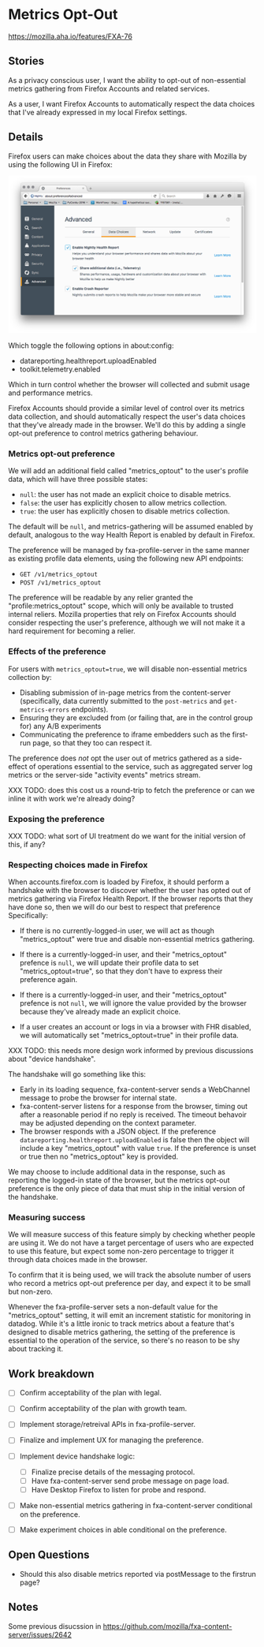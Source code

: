 # Metrics Opt-Out

https://mozilla.aha.io/features/FXA-76

## Stories

As a privacy conscious user,
I want the ability to opt-out of non-essential metrics gathering
from Firefox Accounts and related services.

As a user, I want Firefox Accounts to
automatically respect the data choices
that I've already expressed in my local Firefox settings.


## Details

Firefox users can make choices about the data they share with Mozilla
by using the following UI in Firefox:

![](browser_data_choices.png)

Which toggle the following options in about:config:

* datareporting.healthreport.uploadEnabled
* toolkit.telemetry.enabled

Which in turn control whether
the browser will collected and submit
usage and performance metrics.

Firefox Accounts should provide a similar level of control
over its metrics data collection,
and should automatically respect the user's data choices
that they've already made in the browser.
We'll do this by adding
a single opt-out preference
to control metrics gathering behaviour.


### Metrics opt-out preference

We will add an additional field
called "metrics\_optout"
to the user's profile data,
which will have three possible states:

* `null`: the user has not made an explicit choice to disable metrics.
* `false`: the user has explicitly chosen to allow metrics collection.
* `true`: the user has explicitly chosen to disable metrics collection.

The default will be `null`,
and metrics-gathering will be assumed enabled by default,
analogous to the way Health Report
is enabled by default in Firefox.

The preference will be managed by fxa-profile-server
in the same manner as existing profile data elements,
using the following new API endpoints:

* `GET /v1/metrics_optout`
* `POST /v1/metrics_optout`

The preference will be readable by any relier
granted the "profile:metrics\_optout" scope,
which will only be available
to trusted internal reliers.
Mozilla properties that rely on Firefox Accounts
should consider respecting the user's preference,
although we will not make it a hard requirement
for becoming a relier.

### Effects of the preference

For users with `metrics_optout=true`,
we will disable non-essential metrics collection by:

* Disabling submission of in-page metrics from the content-server
  (specifically, data currently submitted to the `post-metrics`
  and `get-metrics-errors` endpoints).
* Ensuring they are excluded from
  (or failing that, are in the control group for)
  any A/B experiments
* Communicating the preference to iframe embedders
  such as the first-run page,
  so that they too can respect it.

The preference does *not* opt the user out of metrics gathered
as a side-effect of operations essential to the service,
such as aggregated server log metrics
or the server-side "activity events" metrics stream.

XXX TODO: does this cost us a round-trip to fetch the preference
or can we inline it with work we're already doing?

### Exposing the preference

XXX TODO: what sort of UI treatment do we want
for the initial version of this, if any?

### Respecting choices made in Firefox

When accounts.firefox.com is loaded by Firefox,
it should perform a handshake with the browser
to discover whether the user
has opted out of metrics gathering
via Firefox Health Report.
If the browser reports that they have done so,
then we will do our best to respect that preference
Specifically:

* If there is no currently-logged-in user,
  we will act as though "metrics\_optout" were true
  and disable non-essential metrics gathering.

* If there is a currently-logged-in user,
  and their "metrics\_optout" prefence is `null`,
  we will update their profile data
  to set "metrics\_optout=true",
  so that they don't have to express their preference again.

* If there is a currently-logged-in user,
  and their "metrics\_optout" prefence is not `null`,
  we will ignore the value provided by the browser
  because they've already made an explicit choice.

* If a user creates an account or logs in
  via a browser with FHR disabled,
  we will automatically set "metrics\_optout=true"
  in their profile data.

XXX TODO: this needs more design work
informed by previous discussions about "device handshake".

The handshake will go something like this:

* Early in its loading sequence, fxa-content-server
  sends a WebChannel message to probe the browser
  for internal state.
* fxa-content-server listens for
  a response from the browser,
  timing out after a reasonable period
  if no reply is received.
  The timeout behavoir may be adjusted
  depending on the context parameter.
* The browser responds with a JSON object.
  If the preference `datareporting.healthreport.uploadEnabled` is false
  then the object will include a key "metrics\_optout" with value `true`.
  If the preference is unset or true then no "metrics\_optout" key is
  provided.

We may choose to include additional data in the response,
such as reporting the logged-in state of the browser,
but the metrics opt-out preference
is the only piece of data that must ship
in the initial version of the handshake.

### Measuring success

We will measure success of this feature
simply by checking whether people are using it.
We do not have a target percentage of users
who are expected to use this feature,
but expect some non-zero percentage to trigger it
through data choices made in the browser.

To confirm that it is being used,
we will track the absolute number of users
who record a metrics opt-out preference per day,
and expect it to be small but non-zero.

Whenever the fxa-profile-server sets a non-default
value for the "metrics\_optout" setting, it will emit
an increment statistic for monitoring in datadog.
While it's a little ironic
to track metrics about a feature
that's designed to disable metrics gathering,
the setting of the preference
is essential to the operation of the service,
so there's no reason to be shy about tracking it.

## Work breakdown

* [ ] Confirm acceptability of the plan with legal.
* [ ] Confirm acceptability of the plan with growth team.
* [ ] Implement storage/retreival APIs in fxa-profile-server.
* [ ] Finalize and implement UX for managing the preference.
* [ ] Implement device handshake logic:
  * [ ] Finalize precise details of the messaging protocol.
  * [ ] Have fxa-content-server send probe message on page load.
  * [ ] Have Desktop Firefox to listen for probe and respond.
* [ ] Make non-essential metrics gathering in fxa-content-server
      conditional on the preference.
* [ ] Make experiment choices in able conditional on the preference.


## Open Questions

* Should this also disable metrics
  reported via postMessage to the firstrun page?

## Notes

Some previous disucssion in https://github.com/mozilla/fxa-content-server/issues/2642
